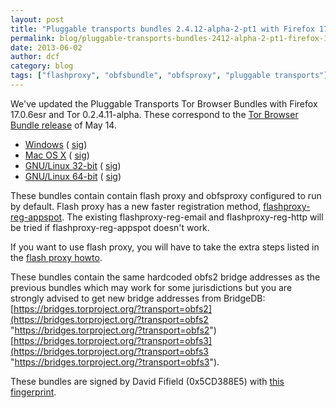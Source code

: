 ```yaml
---
layout: post
title: "Pluggable transports bundles 2.4.12-alpha-2-pt1 with Firefox 17.0.6esr"
permalink: blog/pluggable-transports-bundles-2412-alpha-2-pt1-firefox-1706esr
date: 2013-06-02
author: dcf
category: blog
tags: ["flashproxy", "obfsbundle", "obfsproxy", "pluggable transports"]
---
```


We've updated the Pluggable Transports Tor Browser Bundles with Firefox 17.0.6esr and Tor 0.2.4.11-alpha. These correspond to the [Tor Browser Bundle release](https://blog.torproject.org/blog/new-tor-browser-bundles-firefox-1706esr) of May 14.

- [Windows](https://www.torproject.org/dist/torbrowser/tor-pluggable-transports-browser-2.4.12-alpha-2-pt1_en-US.exe) ( [sig](https://www.torproject.org/dist/torbrowser/tor-pluggable-transports-browser-2.4.12-alpha-2-pt1_en-US.exe.asc))
- [Mac OS X](https://www.torproject.org/dist/torbrowser/osx/TorBrowser-Pluggable-Transports-2.4.12-alpha-2-pt1-osx-i386-en-US.zip) ( [sig](https://www.torproject.org/dist/torbrowser/osx/TorBrowser-Pluggable-Transports-2.4.12-alpha-2-pt1-osx-i386-en-US.zip.asc))
- [GNU/Linux 32-bit](https://www.torproject.org/dist/torbrowser/linux/tor-pluggable-transports-browser-gnu-linux-i686-2.4.12-alpha-2-pt1-dev-en-US.tar.gz) ( [sig](https://www.torproject.org/dist/torbrowser/linux/tor-pluggable-transports-browser-gnu-linux-i686-2.4.12-alpha-2-pt1-dev-en-US.tar.gz.asc))
- [GNU/Linux 64-bit](https://www.torproject.org/dist/torbrowser/linux/tor-pluggable-transports-browser-gnu-linux-x86_64-2.4.12-alpha-2-pt1-dev-en-US.tar.gz) ( [sig](https://www.torproject.org/dist/torbrowser/linux/tor-pluggable-transports-browser-gnu-linux-x86_64-2.4.12-alpha-2-pt1-dev-en-US.tar.gz.asc))

These bundles contain contain flash proxy and obfsproxy configured to run by default. Flash proxy has a new faster registration method, [flashproxy-reg-appspot](https://trac.torproject.org/projects/tor/ticket/8860). The existing flashproxy-reg-email and flashproxy-reg-http will be tried if flashproxy-reg-appspot doesn't work.

If you want to use flash proxy, you will have to take the extra steps listed in the [flash proxy howto](https://trac.torproject.org/projects/tor/wiki/FlashProxyHowto).

These bundles contain the same hardcoded obfs2 bridge addresses as the previous bundles which may work for some jurisdictions but you are strongly advised to get new bridge addresses from BridgeDB: [https://bridges.torproject.org/?transport=obfs2](https://bridges.torproject.org/?transport=obfs2 "https://bridges.torproject.org/?transport=obfs2") [https://bridges.torproject.org/?transport=obfs3](https://bridges.torproject.org/?transport=obfs3 "https://bridges.torproject.org/?transport=obfs3").

These bundles are signed by David Fifield (0x5CD388E5) with [this fingerprint](https://crypto.stanford.edu/flashproxy/#verify-sig).

